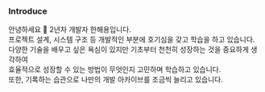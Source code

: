 ### Introduce 
안녕하세요 👋 2년차 개발자 한해용입니다.   
프로젝트 설계, 시스템 구조 등 개발적인 부분에 호기심을 갖고 학습을 하고 있습니다.   
다양한 기술을 배우고 싶은 욕심이 있지만 기초부터 천천히 성장하는 것을 중요하게 생각하여    
효율적으로 성장할 수 있는 방법이 무엇인지 고민하며 학습하고 있습니다.   
또한, 기록하는 습관으로 나만의 개발 아카이브를 조금씩 늘리고 있습니다.

<!--
**haeyonghahn/haeyonghahn** is a ✨ _special_ ✨ repository because its `README.md` (this file) appears on your GitHub profile.

Here are some ideas to get you started:

👋
- 🔭 I’m currently working on ...
- 🌱 I’m currently learning ...
- 👯 I’m looking to collaborate on ...
- 🤔 I’m looking for help with ...
- 💬 Ask me about ...
- 📫 How to reach me: ...
- 😄 Pronouns: ...
- ⚡ Fun fact: ...
-->
